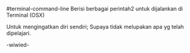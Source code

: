 #terminal-command-line
Berisi berbagai perintah2 untuk dijalankan di Terminal (OSX)

Untuk mengingatkan diri sendiri; Supaya tidak melupakan apa yg telah dipelajari.

-wiwied-
